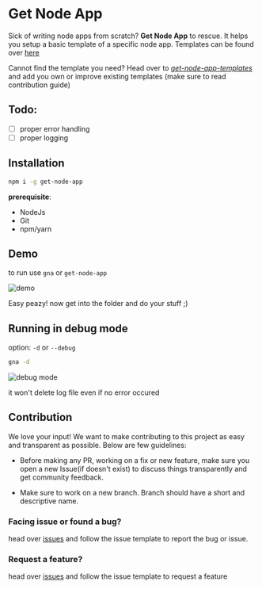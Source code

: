 # Get Node App

Sick of writing node apps from scratch? **Get Node App** to rescue. It helps you setup a basic template of a specific node app. Templates can be found over [here](https://github.com/DarthCucumber/get-node-app-templates/)

Cannot find the template you need? Head over to [*get-node-app-templates*](https://github.com/DarthCucumber/get-node-app-templates/) and add you own or improve existing templates (make sure to read contribution guide)

## Todo:

- [ ] proper error handling
- [ ] proper logging 

## Installation

```bash
npm i -g get-node-app
```

**prerequisite**: 

- NodeJs 
- Git
- npm/yarn

## Demo

to run use `gna` or `get-node-app`

![demo](https://i.imgur.com/6sIACZn.gif)

Easy peazy! now get into the folder and do your stuff ;)

## Running in debug mode

option: `-d` or `--debug`

```bash
gna -d
```

![debug mode](https://i.imgur.com/RyakuSl.gif)

it won't delete log file even if no error occured

## Contribution

We love your input! We want to make contributing to this project as easy and transparent as possible. Below are few guidelines:

- Before making any PR, working on a fix or new feature, make sure you open a new Issue(if doesn't exist) to discuss things transparently and get community feedback.

- Make sure to work on a new branch. Branch should have a short and descriptive name.

### Facing issue or found a bug?

head over [issues](https://github.com/DarthCucumber/get-node-app/issues/new?assignees=&labels=bug&template=bug_report.md&title=) and follow the issue template to report the bug or issue.

### Request a feature?

head over [issues](https://github.com/DarthCucumber/get-node-app/issues/new?assignees=&labels=help+wanted%2C+question&template=feature_request.md&title=) and follow the issue template to request a feature
